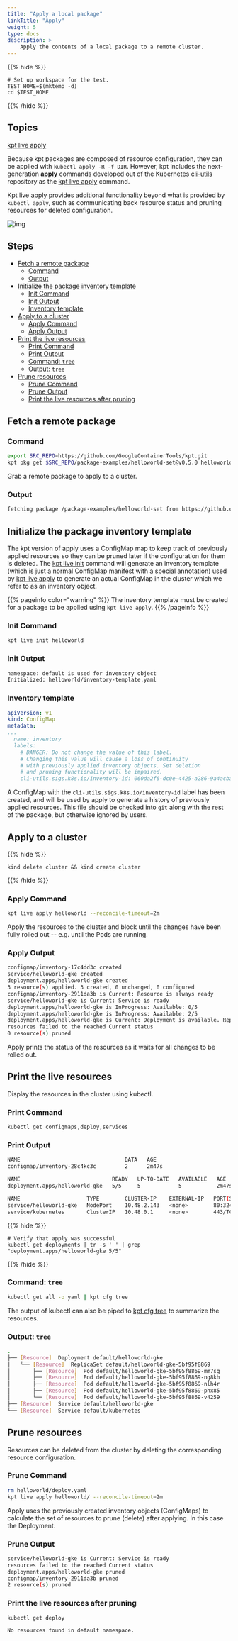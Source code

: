 ```yaml
---
title: "Apply a local package"
linkTitle: "Apply"
weight: 5
type: docs
description: >
    Apply the contents of a local package to a remote cluster.
---
```


{{% hide %}}

<!-- @makeWorkplace @verifyGuides-->
```
# Set up workspace for the test.
TEST_HOME=$(mktemp -d)
cd $TEST_HOME
```

{{% /hide %}}

## Topics

[kpt live apply]

Because kpt packages are composed of resource configuration, they can be
applied with `kubectl apply -R -f DIR`. However, kpt includes the
next-generation **apply** commands developed out of the Kubernetes [cli-utils]
repository as the [kpt live apply] command.

Kpt live apply provides additional functionality beyond what is provided by
`kubectl apply`, such as communicating back resource status and pruning
resources for deleted configuration.

![img](/../../../static/images/apply.svg)

## Steps

- [Fetch a remote package](#fetch-a-remote-package)
  - [Command](#command)
  - [Output](#output)
- [Initialize the package inventory template](#initialize-the-package-inventory-template)
  - [Init Command](#init-command)
  - [Init Output](#init-output)
  - [Inventory template](#inventory-template)
- [Apply to a cluster](#apply-to-a-cluster)
  - [Apply Command](#apply-command)
  - [Apply Output](#apply-output)
- [Print the live resources](#print-the-live-resources)
  - [Print Command](#print-command)
  - [Print Output](#print-output)
  - [Command: `tree`](#command-tree)
  - [Output: `tree`](#output-tree)
- [Prune resources](#prune-resources)
  - [Prune Command](#prune-command)
  - [Prune Output](#prune-output)
  - [Print the live resources after pruning](#print-the-live-resources-after-pruning)

## Fetch a remote package

### Command

<!-- @fetchPackage @verifyGuides-->
```sh
export SRC_REPO=https://github.com/GoogleContainerTools/kpt.git
kpt pkg get $SRC_REPO/package-examples/helloworld-set@v0.5.0 helloworld
```

Grab a remote package to apply to a cluster.

### Output

```sh
fetching package /package-examples/helloworld-set from https://github.com/GoogleContainerTools/kpt to helloworld
```

## Initialize the package inventory template

The kpt version of apply uses a ConfigMap map to keep track of previously
applied resources so they can be pruned later if the configuration for
them is deleted. The [kpt live init] command will generate an inventory template
(which is just a normal ConfigMap manifest with a special annotation) used by
[kpt live apply] to generate an actual ConfigMap in the cluster which we refer
to as an inventory object.

{{% pageinfo color="warning" %}}
The inventory template must be created for a package to be applied using
`kpt live apply`.
{{% /pageinfo %}}

### Init Command

<!-- @liveInit @verifyGuides-->
```sh
kpt live init helloworld
```

### Init Output

```sh
namespace: default is used for inventory object
Initialized: helloworld/inventory-template.yaml
```

### Inventory template

```yaml
apiVersion: v1
kind: ConfigMap
metadata:
...
  name: inventory
  labels:
    # DANGER: Do not change the value of this label.
    # Changing this value will cause a loss of continuity
    # with previously applied inventory objects. Set deletion
    # and pruning functionality will be impaired.
    cli-utils.sigs.k8s.io/inventory-id: 060da2f6-dc0e-4425-a286-9a4acbad063d
```

A ConfigMap with the `cli-utils.sigs.k8s.io/inventory-id` label has been
created, and will be used by apply to generate a history of previously
applied resources.  This file should be checked into `git` along with the
rest of the package, but otherwise ignored by users.

## Apply to a cluster

{{% hide %}}

<!-- @createKindCluster @verifyGuides-->
```
kind delete cluster && kind create cluster
```

{{% /hide %}}

### Apply Command

<!-- @liveApply @verifyGuides-->
```sh
kpt live apply helloworld --reconcile-timeout=2m
```

Apply the resources to the cluster and block until the changes have
been fully rolled out -- e.g. until the Pods are running.

### Apply Output

```sh
configmap/inventory-17c4dd3c created
service/helloworld-gke created
deployment.apps/helloworld-gke created
3 resource(s) applied. 3 created, 0 unchanged, 0 configured
configmap/inventory-2911da3b is Current: Resource is always ready
service/helloworld-gke is Current: Service is ready
deployment.apps/helloworld-gke is InProgress: Available: 0/5
deployment.apps/helloworld-gke is InProgress: Available: 2/5
deployment.apps/helloworld-gke is Current: Deployment is available. Replicas: 5
resources failed to the reached Current status
0 resource(s) pruned
```

Apply prints the status of the resources as it waits for all changes to
be rolled out.

## Print the live resources

Display the resources in the cluster using kubectl.

### Print Command

```sh
kubectl get configmaps,deploy,services
```

### Print Output

```sh
NAME                                 DATA   AGE
configmap/inventory-28c4kc3c         2      2m47s

NAME                             READY   UP-TO-DATE   AVAILABLE   AGE
deployment.apps/helloworld-gke   5/5     5            5           2m47s

NAME                     TYPE        CLUSTER-IP    EXTERNAL-IP   PORT(S)        AGE
service/helloworld-gke   NodePort    10.48.2.143   <none>        80:32442/TCP   2m47s
service/kubernetes       ClusterIP   10.48.0.1     <none>        443/TCP        19m
```

{{% hide %}}

<!-- @ @verifyApply-->
```
# Verify that apply was successful
kubectl get deployments | tr -s ' ' | grep "deployment.apps/helloworld-gke 5/5"
```

{{% /hide %}}

### Command: `tree`

```sh
kubectl get all -o yaml | kpt cfg tree
```

The output of kubectl can also be piped to [kpt cfg tree] to summarize
the resources.

### Output: `tree`

```sh
.
├── [Resource]  Deployment default/helloworld-gke
│   └── [Resource]  ReplicaSet default/helloworld-gke-5bf95f8869
│       ├── [Resource]  Pod default/helloworld-gke-5bf95f8869-mm7sq
│       ├── [Resource]  Pod default/helloworld-gke-5bf95f8869-ng8kh
│       ├── [Resource]  Pod default/helloworld-gke-5bf95f8869-nlh4r
│       ├── [Resource]  Pod default/helloworld-gke-5bf95f8869-phx85
│       └── [Resource]  Pod default/helloworld-gke-5bf95f8869-v4259
├── [Resource]  Service default/helloworld-gke
└── [Resource]  Service default/kubernetes
```

## Prune resources

Resources can be deleted from the cluster by deleting the corresponding
resource configuration.

### Prune Command

```sh
rm helloworld/deploy.yaml
kpt live apply helloworld/ --reconcile-timeout=2m
```

Apply uses the previously created inventory objects (ConfigMaps) to calculate
the set of resources to prune (delete) after applying.  In this case the
Deployment.

### Prune Output

```sh
service/helloworld-gke is Current: Service is ready
resources failed to the reached Current status
deployment.apps/helloworld-gke pruned
configmap/inventory-2911da3b pruned
2 resource(s) pruned
```

### Print the live resources after pruning

```sh
kubectl get deploy
```

```sh
No resources found in default namespace.
```

[kpt cfg tree]: /reference/cfg/tree/
[kpt live apply]: /reference/live/apply/
[kpt live init]: /reference/live/init/
[setters]: /reference/cfg/create-setter/
[substitutions]: /reference/cfg/create-subst/
[cli-utils]: https://github.com/kubernetes-sigs/cli-utils
